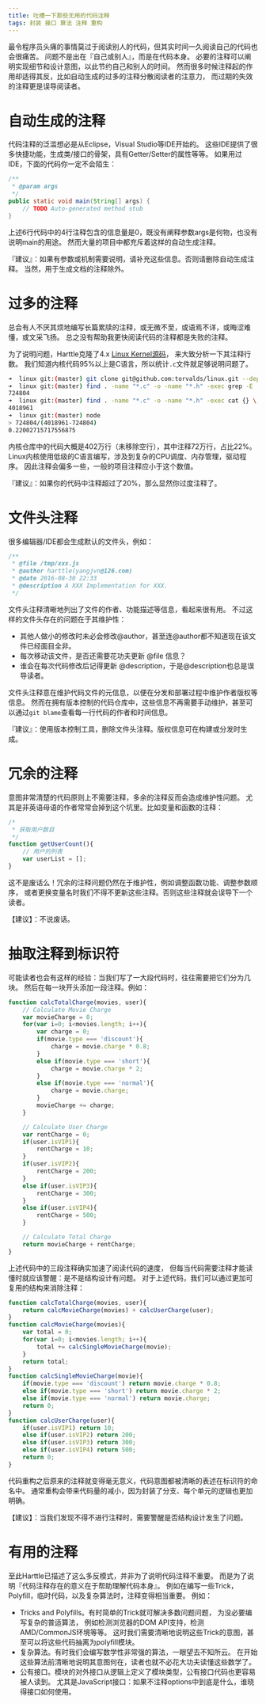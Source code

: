 ```yaml
---
title: 吐槽一下那些无用的代码注释
tags: 封装 接口 算法 注释 重构
---
```


最令程序员头痛的事情莫过于阅读别人的代码，但其实时间一久阅读自己的代码也会很痛苦。
问题不是出在『自己或别人』，而是在代码本身。
必要的注释可以阐明实现细节和设计意图，以此节约自己和别人的时间。
然而很多时候注释起的作用却适得其反，比如自动生成的过多的注释分散阅读者的注意力，
而过期的失效的注释更是误导阅读者。

<!--more-->

# 自动生成的注释

代码注释的泛滥想必是从Eclipse，Visual Studio等IDE开始的。
这些IDE提供了很多快捷功能，生成类/接口的骨架，具有Getter/Setter的属性等等。
如果用过IDE，下面的代码你一定不会陌生：

```java
/**
 * @param args
 */
public static void main(String[] args) {
    // TODO Auto-generated method stub
}
```

上述6行代码中的4行注释包含的信息量是0，既没有阐释参数args是何物，也没有说明main的用途。
然而大量的项目中都充斥着这样的自动生成注释。

『建议』：如果有参数或机制需要说明，请补充这些信息。否则请删除自动生成注释。
当然，用于生成文档的注释除外。

# 过多的注释

总会有人不厌其烦地编写长篇累牍的注释，或无微不至，或语焉不详，或晦涩难懂，或文采飞扬。
总之没有帮助我更快阅读代码的注释都是失败的注释。

为了说明问题，Harttle克隆了4.x [Linux Kernel源码][linux-kernel]，
来大致分析一下其注释行数。
我们知道内核代码95%以上是C语言，所以统计`.c`文件就足够说明问题了。

```bash
➜  linux git:(master) git clone git@github.com:torvalds/linux.git --depth=1
➜  linux git:(master) find . -name "*.c" -o -name "*.h" -exec grep -E '^\s*((\*)|(/[/*]))' {} \; | wc -l
724804
➜  linux git:(master) find . -name "*.c" -o -name "*.h" -exec cat {} \; | wc -l
4018961
➜  linux git:(master) node
> 724804/(4018961-724804)
0.22002715717556875
```

内核仓库中的代码大概是402万行（未移除空行），其中注释72万行，占比22%。
Linux内核使用低级的C语言编写，涉及到复杂的CPU调度、内存管理，驱动程序。
因此注释会偏多一些，一般的项目注释应小于这个数值。

『建议』：如果你的代码中注释超过了20%，那么显然你过度注释了。

# 文件头注释

很多编辑器/IDE都会生成默认的文件头，例如：

```javascript
/**
 * @file /tmp/xxx.js
 * @author harttle(yangjvn@126.com)
 * @date 2016-08-30 22:33
 * @description A XXX Implementation for XXX.
 */
```

文件头注释清晰地列出了文件的作者、功能描述等信息，看起来很有用。
不过这样的文件头存在的问题在于其维护性：

* 其他人做小的修改时未必会修改@author，甚至连@author都不知道现在该文件已经面目全非。
* 每次移动该文件，是否还需要花功夫更新 @file 信息？
* 谁会在每次代码修改后记得更新 @description，于是@description也总是误导读者。

文件头注释意在维护代码文件的元信息，以便在分发和部署过程中维护作者版权等信息。
然而在拥有版本控制的代码仓库中，这些信息不再需要手动维护，甚至可以通过`git blame`查看每一行代码的作者和时间信息。

『建议』：使用版本控制工具，删除文件头注释。版权信息可在构建或分发时生成。

# 冗余的注释

意图非常清楚的代码原则上不需要注释，多余的注释反而会造成维护性问题。
尤其是非英语母语的作者常常会掉到这个坑里。比如变量和函数的注释：

```javascript
/*
 * 获取用户数目
 */
function getUserCount(){
    // 用户的列表
    var userList = [];
}
```

这不是废话么！冗余的注释问题仍然在于维护性，例如调整函数功能、调整参数顺序，
或者更换变量名时我们不得不更新这些注释。否则这些注释就会误导下一个读者。

【建议】：不说废话。

# 抽取注释到标识符

可能读者也会有这样的经验：当我们写了一大段代码时，往往需要把它们分为几块。
然后在每一块开头添加一段注释。例如：

```javascript
function calcTotalCharge(movies, user){
    // Calculate Movie Charge
    var movieCharge = 0;
    for(var i=0; i<movies.length; i++){
        var charge = 0;
        if(movie.type === 'discount'){
            charge = movie.charge * 0.8;
        }
        else if(movie.type === 'short'){
            charge = movie.charge * 2;
        }
        else if(movie.type === 'normal'){
            charge = movie.charge;
        }
        movieCharge += charge;
    }

    // Calculate User Charge
    var rentCharge = 0;
    if(user.isVIP1){
        rentCharge = 10;
    }
    if(user.isVIP2){
        rentCharge = 200;
    }
    else if(user.isVIP3){
        rentCharge = 300;
    }
    else if(user.isVIP4){
        rentCharge = 500;
    }

    // Calculate Total Charge
    return movieCharge + rentCharge;
}
```

上述代码中的三段注释确实加速了阅读代码的速度，
但每当代码需要注释才能读懂时就应该警醒：是不是结构设计有问题。
对于上述代码，我们可以通过更加可复用的结构来消除注释：

```javascript
function calcTotalCharge(movies, user){
    return calcMovieCharge(movies) + calcUserCharge(user);
}
function calcMovieCharge(movies){
    var total = 0;
    for(var i=0; i<movies.length; i++){
        total += calcSingleMovieCharge(movie);
    }
    return total;
}
function calcSingleMovieCharge(movie){
    if(movie.type === 'discount') return movie.charge * 0.8;
    else if(movie.type === 'short') return movie.charge * 2;
    else if(movie.type === 'normal') return movie.charge;
    return 0;
}
function calcUserCharge(user){
    if(user.isVIP1) return 10;
    else if(user.isVIP2) return 200;
    else if(user.isVIP3) return 300;
    else if(user.isVIP4) return 500;
    return 0;
}
```

代码重构之后原来的注释就变得毫无意义，代码意图都被清晰的表述在标识符的命名中。
通常重构会带来代码量的减小，因为封装了分支、每个单元的逻辑也更加明确。

【建议】：当我们发现不得不进行注释时，需要警醒是否结构设计发生了问题。

# 有用的注释

至此Harttle已描述了这么多反模式，并非为了说明代码注释不重要。
而是为了说明『代码注释存在的意义在于帮助理解代码本身』。
例如在编写一些Trick，Polyfill，临时代码，以及复杂算法时，注释变得相当重要。
例如：

* Tricks and Polyfills。有时简单的Trick就可解决多数问题问题，
    为没必要编写复杂的普适算法，
    例如检测浏览器的DOM API支持，检测AMD/CommonJS环境等等。
    这时我们需要清晰地说明这些Trick的意图，甚至可以将这些代码抽离为polyfill模块。
* 复杂算法。有时我们会编写数学性非常强的算法，一眼望去不知所云。
    在开始这些算法前清晰地说明其意图何在，读者也就不必花大功夫读懂这些数学了。
* 公有接口。模块的对外接口从逻辑上定义了模块类型，公有接口代码也更容易被人读到。
    尤其是JavaScript接口：如果不注释options中到底是什么，谁晓得接口如何使用。

[linux-kernel]: https://github.com/torvalds/linux
